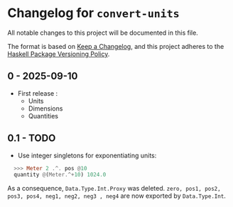 # Changelog for `convert-units`

All notable changes to this project will be documented in this file.

The format is based on [Keep a Changelog](https://keepachangelog.com/en/1.0.0/),
and this project adheres to the
[Haskell Package Versioning Policy](https://pvp.haskell.org/).

## 0 - 2025-09-10

* First release :
  * Units
  * Dimensions
  * Quantities

## 0.1 - TODO

* Use integer singletons for exponentiating units:

``` haskell
  >>> Meter 2 .^. pos @10
  quantity @(Meter.^+10) 1024.0
```

As a consequence, `Data.Type.Int.Proxy` was deleted. `zero, pos1, pos2, pos3, pos4, neg1, neg2, neg3 , neg4` are now exported by `Data.Type.Int`.
